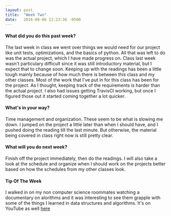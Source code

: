 ```yaml
---
layout: post
title:  "Week Two"
date:   2016-09-06 12:23:36 -0500
---
```

#### What did you do this past week?

The last week in class we went over things we would need for our project like unit tests, optimizations, and the basics of python. All that was left to do was the actual project, which I have made progress on. Class last week wasn't particulary difficult since it was still introductory material, but I expect that to change soon. Keeping up with the readings has been a little tough mainly because of how much there is between this class and my other classes.
Most of the work that I've put in for this class has been for the project. As I thought, keeping track of the requirements is harder than the actual project. I also had issues getting TravisCI working, but once I figured those out it started coming together a lot quicker.

#### What's in your way?

Time management and organization. These seem to be what is slowing me down. I jumped on the project a little later than when I should have, and I pushed doing the reading till the last minute. But otherwise, the material being covered in class right now is still pretty clear.

#### What will you do next week?
Finish off the project immediately, then do the readings. I will also take a look at the schedule and organize when I should work on the projects better based on how the schedules from my other classes look. 


#### Tip Of The Week
I walked in on my non computer science roommates watching a documentary on alorithms and it was interesting to see them grapple with some of the things I learned in data structures and algorithms. It's on YouTube as well [here][1]

[1]: https://www.youtube.com/watch?v=q4d7fNjCQ4A
